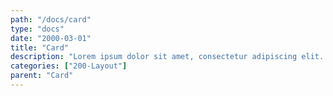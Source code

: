 ```yaml
---
path: "/docs/card"
type: "docs"
date: "2000-03-01"
title: "Card"
description: "Lorem ipsum dolor sit amet, consectetur adipiscing elit. Nunc tempus laoreet leo sit amet iaculis."
categories: ["200-Layout"]
parent: "Card"
---
```

